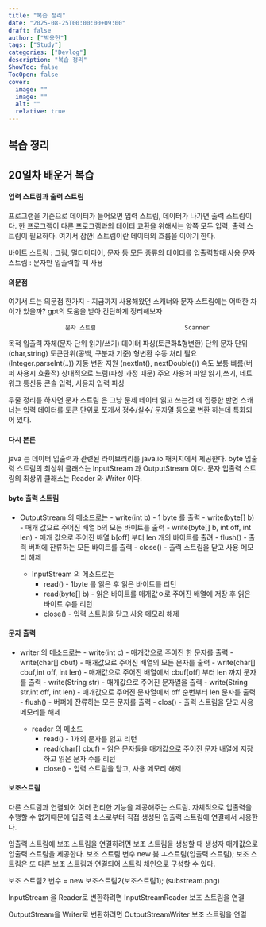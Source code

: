 ```yaml
---
title: "복습 정리"
date: "2025-08-25T00:00:00+09:00"   
draft: false              
author: ["박용헌"]
tags: ["Study"]
categories: ["Devlog"]
description: "복습 정리"
ShowToc: false
TocOpen: false
cover:
  image: "" 
  image: ""
  alt: ""
  relative: true
---
```

<!--more-->
## 복습 정리

## 20일차 배운거 복습


#### 입력 스트림과 출력 스트림
프로그램을 기준으로 데이터가 들어오면 입력 스트림, 데이터가 나가면 출력 스트림이다.
한 프로그램이 다른 프로그램과의 데이터 교환을 위해서는 양쪽 모두 입력, 출력 스트림이 필요하다. 여기서 잠깐! 스트림이란 데이터의 흐름을 이야기 한다.

바이트 스트림 : 그림, 멀티미디어, 문자 등 모든 종류의 데이터를 입출력할때 사용
문자 스트림 : 문자만 입출력할 때 사용

#### 의문점
여기서 드는 의문점 한가지 - 지금까지 사용해왔던 스캐너와 문자 스트림에는 어떠한 차이가 있을까?
gpt의 도움을 받아 간단하게 정리해보자

                    문자 스트림                         Scanner
목적         입출력 자체(문자 단위 읽기/쓰기)          데이터 파싱(토큰화&형변환)
단위         문자 단위(char,string)                  토큰단위(공백, 구분자 기준)
형변환       수동 처리 필요(Integer.parseInt(..))     자동 변환 지원 (nextInt(), nextDouble())
속도         보통 빠름(버퍼 사용시 효율적)             상대적으로 느림(파싱 과정 때문)
주요 사용처  파일 읽기,쓰기, 네트워크 통신등            콘솔 입력, 사용자 입력 파싱

두줄 정리를 하자면
문자 스트림 은 그냥 문제 데이터 읽고 쓰는것 에 집중한 반면
스캐너는 입력 데이터를 토큰 단위로 쪼개서 정수/실수/ 문자열 등으로 변환 하는데 특화되어 있다.

#### 다시 본론
java 는 데이터 입출력과 관련된 라이브러리를 java.io 패키지에서 제공한다.
byte 입출력 스트림의 최상위 클래스는 InputStream 과 OutputStream 이다.
문자 입출력 스트림의 최상위 클래스는 Reader 와 Writer 이다.

#### byte 출력 스트림

- OutputStream 의 메소드로는
        - write(int b)                          - 1 byte 를 출력
        - write(byte[] b)                       - 매개 값으로 주어진 배열 b의 모든 바이트를 출력
        - write(byte[] b, int off, int len)     - 매개 값으로 주어진 배열 b[off] 부터 len 개의 바이트를 출려
        - flush()                               - 출력 버퍼에 잔류하는 모든 바이트를 출력
        - close()                               - 출력 스트림을 닫고 사용 메모리 해제

    - InputStream 의 메소드로는
        - read()            - 1byte 를 읽은 후 읽은 바이트를 리턴
        - read(byte[] b)    - 읽은 바이트를 매개값ㅇ로 주어진 배열에 저장 후 읽은 바이트 수를 리턴
        - close()           - 입력 스트림을 닫고 사용 메모리 해제

#### 문자 출력

- writer 의 메소드로는
        - write(int c)                          - 매개값으로 주어진 한 문자를 출력
        - write(char[] cbuf)                    - 매개값으로 주어진 배열의 모든 문자를 출력
        - write(char[] cbuf,int off, int len)   - 매개값으로 주어진 배열에서 cbuf[off] 부터 len 까지 문자를 출력
        - write(String str)                     - 매개값으로 주어진 문자열을 출력
        - write(String str,int off, int len)    - 매개값으로 주어진 문자열에서 off 순번부터 len 문자를 출력
        - flush()                               - 버퍼에 잔류하는 모든 문자를 출력
        - clos()                                - 출력 스트림을 닫고 사용 메모리를 해제

    - reader 의 메소드
        - read()                - 1개의 문자를 읽고 리턴
        - read(char[] cbuf)     - 읽은 문자들을 매개값으로 주어진 문자 배열에 저장하고 읽은 문자 수를 리턴
        - close()               - 입력 스트림을 닫고, 사용 메모리 해제

#### 보조스트림
다른 스트림과 연결되어 여러 편리한 기능을 제공해주는 스트림. 
자체적으로 입출력을 수행할 수 없기때문에 입출력 소스로부터 직접 생성된 입출력 스트림에 연결해서 사용한다.


입출력 스트림에 보조 스트림을 연결하려면 보조 스트림을 생성할 때 생성자 매개값으로 입출력 스트림을 제공한다.
보조 스트림 변수 new 봊 ㅗ스트림(입출력 스트림);
보조 스트림은 또 다른 보조 스트림과 연결되어 스트림 체인으로 구성할 수 있다.

보조 스트림2 변수 = new 보조스트림2(보조스트림1);
(substream.png)

InputStream 을 Reader로 변환하려면 InputStreamReader 보조 스트림을 연결

OutputStream을 Writer로 변환하려면 OutputStreamWriter 보조 스트림을 연결